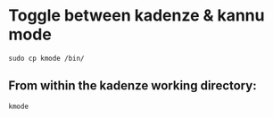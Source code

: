 # Toggle between kadenze & kannu mode

```
sudo cp kmode /bin/
```

## From within the kadenze working directory:

```
kmode
```
